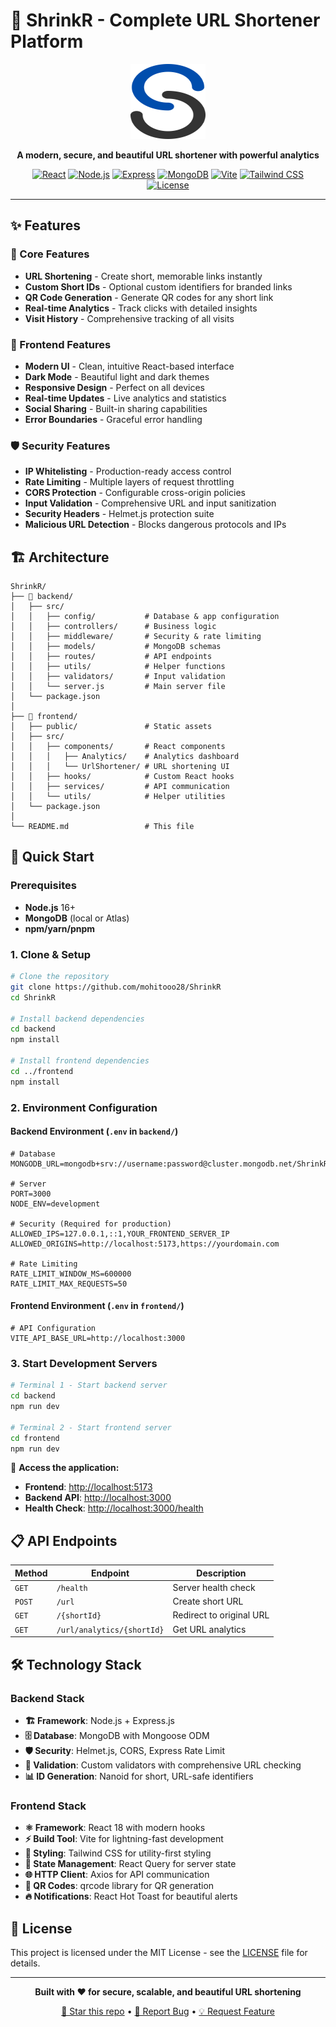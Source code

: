 # 🔗 ShrinkR - Complete URL Shortener Platform

<div align="center">
  <img src="frontend/public/logo.svg" alt="ShrinkR Logo" width="120" height="120">
  
  **A modern, secure, and beautiful URL shortener with powerful analytics**
  
  [![React](https://img.shields.io/badge/React-18.2.0-blue.svg)](https://reactjs.org/)
  [![Node.js](https://img.shields.io/badge/Node.js-16+-green.svg)](https://nodejs.org/)
  [![Express](https://img.shields.io/badge/Express-4.18.2-black.svg)](https://expressjs.com/)
  [![MongoDB](https://img.shields.io/badge/MongoDB-8.0.0-green.svg)](https://mongodb.com/)
  [![Vite](https://img.shields.io/badge/Vite-5.0.8-646CFF.svg)](https://vitejs.dev/)
  [![Tailwind CSS](https://img.shields.io/badge/Tailwind-4.1.11-06B6D4.svg)](https://tailwindcss.com/)
  [![License](https://img.shields.io/badge/License-MIT-green.svg)](LICENSE)
</div>

---

## ✨ Features

### 🔗 Core Features

-   **URL Shortening** - Create short, memorable links instantly
-   **Custom Short IDs** - Optional custom identifiers for branded links
-   **QR Code Generation** - Generate QR codes for any short link
-   **Real-time Analytics** - Track clicks with detailed insights
-   **Visit History** - Comprehensive tracking of all visits

### 🎨 Frontend Features

-   **Modern UI** - Clean, intuitive React-based interface
-   **Dark Mode** - Beautiful light and dark themes
-   **Responsive Design** - Perfect on all devices
-   **Real-time Updates** - Live analytics and statistics
-   **Social Sharing** - Built-in sharing capabilities
-   **Error Boundaries** - Graceful error handling

### 🛡️ Security Features

-   **IP Whitelisting** - Production-ready access control
-   **Rate Limiting** - Multiple layers of request throttling
-   **CORS Protection** - Configurable cross-origin policies
-   **Input Validation** - Comprehensive URL and input sanitization
-   **Security Headers** - Helmet.js protection suite
-   **Malicious URL Detection** - Blocks dangerous protocols and IPs

## 🏗️ Architecture

```
ShrinkR/
├── 📁 backend/
│   ├── src/
│   │   ├── config/           # Database & app configuration
│   │   ├── controllers/      # Business logic
│   │   ├── middleware/       # Security & rate limiting
│   │   ├── models/           # MongoDB schemas
│   │   ├── routes/           # API endpoints
│   │   ├── utils/            # Helper functions
│   │   ├── validators/       # Input validation
│   │   └── server.js         # Main server file
│   └── package.json
│
├── 📁 frontend/
│   ├── public/               # Static assets
│   ├── src/
│   │   ├── components/       # React components
│   │   │   ├── Analytics/    # Analytics dashboard
│   │   │   └── UrlShortener/ # URL shortening UI
│   │   ├── hooks/            # Custom React hooks
│   │   ├── services/         # API communication
│   │   └── utils/            # Helper utilities
│   └── package.json
│
└── README.md                 # This file
```

## 🚀 Quick Start

### Prerequisites

-   **Node.js** 16+
-   **MongoDB** (local or Atlas)
-   **npm/yarn/pnpm**

### 1. Clone & Setup

```bash
# Clone the repository
git clone https://github.com/mohitooo28/ShrinkR
cd ShrinkR

# Install backend dependencies
cd backend
npm install

# Install frontend dependencies
cd ../frontend
npm install
```

### 2. Environment Configuration

#### Backend Environment (`.env` in `backend/`)

```env
# Database
MONGODB_URL=mongodb+srv://username:password@cluster.mongodb.net/ShrinkR

# Server
PORT=3000
NODE_ENV=development

# Security (Required for production)
ALLOWED_IPS=127.0.0.1,::1,YOUR_FRONTEND_SERVER_IP
ALLOWED_ORIGINS=http://localhost:5173,https://yourdomain.com

# Rate Limiting
RATE_LIMIT_WINDOW_MS=600000
RATE_LIMIT_MAX_REQUESTS=50
```

#### Frontend Environment (`.env` in `frontend/`)

```env
# API Configuration
VITE_API_BASE_URL=http://localhost:3000
```

### 3. Start Development Servers

```bash
# Terminal 1 - Start backend server
cd backend
npm run dev

# Terminal 2 - Start frontend server
cd frontend
npm run dev
```

🎉 **Access the application:**

-   **Frontend**: [http://localhost:5173](http://localhost:5173)
-   **Backend API**: [http://localhost:3000](http://localhost:3000)
-   **Health Check**: [http://localhost:3000/health](http://localhost:3000/health)

## 📋 API Endpoints

| Method | Endpoint                   | Description              |
| ------ | -------------------------- | ------------------------ |
| `GET`  | `/health`                  | Server health check      |
| `POST` | `/url`                     | Create short URL         |
| `GET`  | `/{shortId}`               | Redirect to original URL |
| `GET`  | `/url/analytics/{shortId}` | Get URL analytics        |

## 🛠️ Technology Stack

### Backend Stack

-   **🏗️ Framework**: Node.js + Express.js
-   **🗄️ Database**: MongoDB with Mongoose ODM
-   **🛡️ Security**: Helmet.js, CORS, Express Rate Limit
-   **🔧 Validation**: Custom validators with comprehensive URL checking
-   **📊 ID Generation**: Nanoid for short, URL-safe identifiers

### Frontend Stack

-   **⚛️ Framework**: React 18 with modern hooks
-   **⚡ Build Tool**: Vite for lightning-fast development
-   **🎨 Styling**: Tailwind CSS for utility-first styling
-   **🔄 State Management**: React Query for server state
-   **🌐 HTTP Client**: Axios for API communication
-   **📱 QR Codes**: qrcode library for QR generation
-   **🔥 Notifications**: React Hot Toast for beautiful alerts

## 📄 License

This project is licensed under the MIT License - see the [LICENSE](LICENSE) file for details.

---

<div align="center">

**Built with ❤️ for secure, scalable, and beautiful URL shortening**

[🌟 Star this repo](../../stargazers) • [🐛 Report Bug](../../issues) • [💡 Request Feature](../../issues)

</div>
